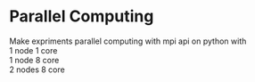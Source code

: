 # Parallel Computing

Make expriments parallel computing with mpi api on python with
</br>
1 node 1 core
</br>
1 node 8 core
</br>
2 nodes 8 core
